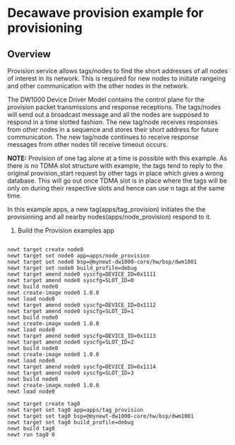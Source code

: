 <!--
#
# Licensed to the Apache Software Foundation (ASF) under one
# or more contributor license agreements.  See the NOTICE file
# distributed with this work for additional information
# regarding copyright ownership.  The ASF licenses this file
# to you under the Apache License, Version 2.0 (the
# "License"); you may not use this file except in compliance
# with the License.  You may obtain a copy of the License at
#
# http://www.apache.org/licenses/LICENSE-2.0
#
# Unless required by applicable law or agreed to in writing,
# software distributed under the License is distributed on an
# "AS IS" BASIS, WITHOUT WARRANTIES OR CONDITIONS OF ANY
#  KIND, either express or implied.  See the License for the
# specific language governing permissions and limitations
# under the License.
#
-->

# Decawave provision example for provisioning

## Overview
Provision service allows tags/nodes to find the short addresses of all nodes of interest in its network. This is required for new nodes to iniitate rangeing and other communication with the other nodes in the network.

The DW1000 Device Driver Model contains the control plane for the provision packet transmissions and response receptions. The tags/nodes will send out a broadcast message and all the nodes are supposed to respond in a time slotted fashion. The new tag/node receives responses from other nodes in a sequence and stores their short address for future communication. The new tag/node continues to receive response messages from other nodes till receive timeout occurs. 

**NOTE:** Provision of one tag alone at a time is possible with this example. As there is no TDMA slot structure with example, the tags tend to reply to the original provision_start request by other tags in place which gives a wrong database. This will go out once TDMA slot is in place where the tags will be only on during their respective slots and hence can use n tags at the same time.

In this example apps, a new tag(apps/tag_provision) initiates the the provisioning and all nearby nodes(apps/node_provision) respond to it. 

1. Build the Provision examples app

```no-highlight

newt target create node0
newt target set node0 app=apps/node_provision
newt target set node0 bsp=@mynewt-dw1000-core/hw/bsp/dwm1001
newt target set node0 build_profile=debug 
newt target amend node0 syscfg=DEVICE_ID=0x1111
newt target amend node0 syscfg=SLOT_ID=0
newt build node0
newt create-image node0 1.0.0
newt load node0
newt target amend node0 syscfg=DEVICE_ID=0x1112
newt target amend node0 syscfg=SLOT_ID=1
newt build node0
newt create-image node0 1.0.0
newt load node0
newt target amend node0 syscfg=DEVICE_ID=0x1113
newt target amend node0 syscfg=SLOT_ID=2
newt build node0
newt create-image node0 1.0.0
newt load node0
newt target amend node0 syscfg=DEVICE_ID=0x1114
newt target amend node0 syscfg=SLOT_ID=3
newt build node0
newt create-image node0 1.0.0
newt load node0

newt target create tag0
newt target set tag0 app=apps/tag_provision
newt target set tag0 bsp=@mynewt-dw1000-core/hw/bsp/dwm1001
newt target set tag0 build_profile=debug 
newt build tag0
newt run tag0 0

```
